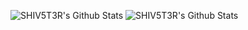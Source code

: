 ![SHIV5T3R's Github Stats](https://github-readme-stats.vercel.app/api?username=SHIV5T3R&hide=["issues"]&show_icons=true)
![SHIV5T3R's Github Stats](https://github-readme-stats.vercel.app/api?username=SHIV5T3R&hide=["issues"]&show_icons=true)

